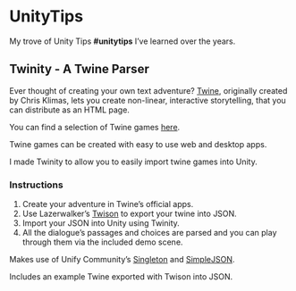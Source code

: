 # UnityTips
My trove of Unity Tips **#unitytips** I’ve learned over the years.  

## Twinity - A Twine Parser
Ever thought of creating your own text adventure? [Twine](https://twinery.org), originally created by Chris Klimas, lets you create non-linear, interactive storytelling, that you can distribute as an HTML page.

You can find a selection of Twine games [here](https://itch.io/games/tag-twine).

Twine games can be created with easy to use web and desktop apps. 

I made Twinity to allow you to easily import twine games into Unity.

### Instructions
1. Create your adventure in Twine’s official apps.
2. Use Lazerwalker’s [Twison](https://github.com/lazerwalker) to export your twine into JSON.
3. Import your JSON into Unity using Twinity.
4. All the dialogue’s passages and choices are parsed and you can play through them via the included demo scene.

Makes use of Unify Community’s [Singleton](http://wiki.unity3d.com/index.php/Singleton) and [SimpleJSON](http://wiki.unity3d.com/index.php/SimpleJSON).

Includes an example Twine exported with Twison into JSON.



